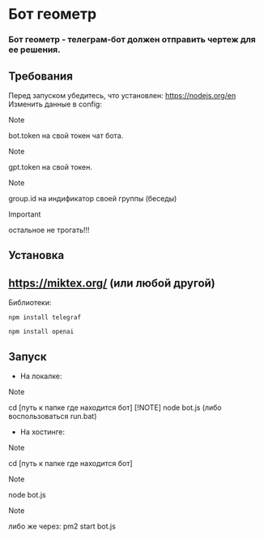 # Бот геометр

### Бот геометр - телеграм-бот должен отправить чертеж для ее решения.

## Требования

Перед запуском убедитесь, что установлен: https://nodejs.org/en
Изменить данные в config:

> [!NOTE]
> bot.token на свой токен чат бота.

> [!NOTE]
> gpt.token на свой токен.

>[!NOTE]
> group.id на индификатор своей группы (беседы)
  
  > [!IMPORTANT]
  > остальное не трогать!!!

## Установка

 ## https://miktex.org/ (или любой другой)


Библиотеки:<br>
```
npm install telegraf
```
```
npm install openai
```

## Запуск

+ На локалке:

> [!NOTE]
> cd [путь к папке где находится бот]
> [!NOTE]
> node bot.js (либо воспользоваться run.bat)

+ На хостинге:

> [!NOTE]
>cd [путь к папке где находится бот]

> [!NOTE]
>node bot.js

> [!NOTE]
>либо же через: pm2 start bot.js 

